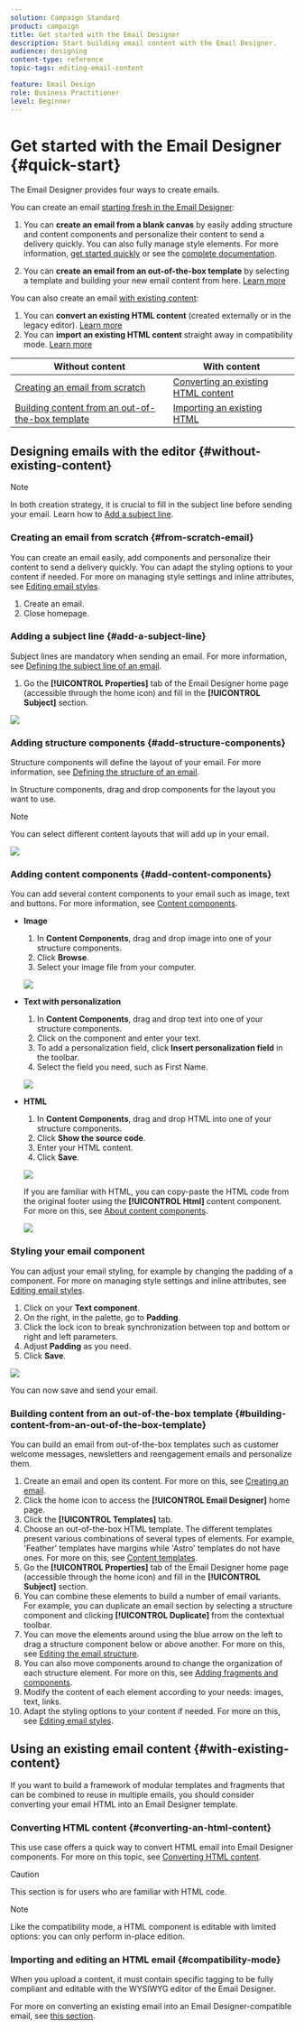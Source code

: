 ```yaml
---
solution: Campaign Standard
product: campaign
title: Get started with the Email Designer
description: Start building email content with the Email Designer.
audience: designing
content-type: reference
topic-tags: editing-email-content

feature: Email Design
role: Business Practitioner
level: Beginner
---
```

# Get started with the Email Designer {#quick-start}

The Email Designer provides four ways to create emails.

You can create an email [starting fresh in the Email Designer](#without-existing-content):

1. You can **create an email from a blank canvas** by easily adding structure and content components and personalize their content to send a delivery quickly. You can also fully manage style elements. For more information, [get started quickly](#from-scratch-email) or see the [complete documentation](../../designing/using/designing-from-scratch.md#designing-an-email-content-from-scratch).

1. You can **create an email from an out-of-the-box template** by selecting a template and building your new email content from here. [Learn more](#building-content-from-an-out-of-the-box-template)

You can also create an email [with existing content](#with-existing-content):

1. You can **convert an existing HTML content** (created externally or in the legacy editor). [Learn more](#converting-an-html-content)
1. You can **import an existing HTML content** straight away in compatibility mode. [Learn more](#compatibility-mode)

| Without content   | With content   |
|---|---|
| [Creating an email from scratch](#from-scratch-email)  | [Converting an existing HTML content](#converting-an-html-content)  |
| [Building content from an out-of-the-box template](#building-content-from-an-out-of-the-box-template)  | [Importing an existing HTML](#compatibility-mode) |

## Designing emails with the editor {#without-existing-content}

>[!NOTE]
>
>In both creation strategy, it is crucial to fill in the subject line before sending your email. Learn how to [Add a subject line](#add-a-subject-line).

### Creating an email from scratch {#from-scratch-email}

You can create an email easily, add components and personalize their content to send a delivery quickly. You can adapt the styling options to your content if needed. For more on managing style settings and inline attributes, see [Editing email styles](../../designing/using/styles.md).

1. Create an email.
1. Close homepage.

### Adding a subject line {#add-a-subject-line}

Subject lines are mandatory when sending an email. For more information, see [Defining the subject line of an email](../../designing/using/subject-line.md).

1. Go the **[!UICONTROL Properties]** tab of the Email Designer home page (accessible through the home icon) and fill in the **[!UICONTROL Subject]** section.

![](assets/subject-line-quick-start.png)

### Adding structure components {#add-structure-components}

Structure components will define the layout of your email. For more information, see [Defining the structure of an email](../../designing/using/designing-from-scratch.md#defining-the-email-structure).

In Structure components, drag and drop components for the layout you want to use.

>[!NOTE]
>
>You can select different content layouts that will add up in your email.

![](assets/structure-components-quick-start.png)

### Adding content components {#add-content-components}

You can add several content components to your email such as image, text and buttons. For more information, see [Content components](../../designing/using/designing-from-scratch.md#about-content-components).

* **Image**

    1. In **Content Components**, drag and drop image into one of your structure components.
    1. Click **Browse**.
    1. Select your image file from your computer.

    ![](assets/browse-image-quick-start.png)

* **Text with personalization**

    1. In **Content Components**, drag and drop text into one of your structure components.
    1. Click on the component and enter your text. 
    1. To add a personalization field, click **Insert personalization field** in the toolbar.
    1. Select the field you need, such as First Name.

    ![](assets/edit-text-quick-start.png)

* **HTML**

    1. In **Content Components**, drag and drop HTML into one of your structure components.
    1. Click **Show the source code**.
    1. Enter your HTML content.
    1. Click **Save**.

    ![](assets/html-component-source-code.png)

    If you are familiar with HTML, you can copy-paste the HTML code from the original footer using the **[!UICONTROL Html]** content component. For more on this, see [About content components](../../designing/using/designing-from-scratch.md#about-content-components).

    ![](assets/des_loading_compatible_fragment_9.png)

### Styling your email component

You can adjust your email styling, for example by changing the padding of a component. For more on managing style settings and inline attributes, see [Editing email styles](../../designing/using/styles.md). 

1. Click on your **Text component**. 
1. On the right, in the palette, go to **Padding**.
1. Click the lock icon to break synchronization between top and bottom or right and left parameters. 
1. Adjust **Padding** as you need. 
1. Click **Save**. 

![](assets/padding-quick-start.png)

You can now save and send your email.

### Building content from an out-of-the-box template {#building-content-from-an-out-of-the-box-template}

You can build an email from out-of-the-box templates such as customer welcome messages, newsletters and reengagement emails and personalize them.

1. Create an email and open its content. For more on this, see [Creating an email](../../channels/using/creating-an-email.md).
1. Click the home icon to access the **[!UICONTROL Email Designer]** home page.
1. Click the **[!UICONTROL Templates]** tab.
1. Choose an out-of-the-box HTML template.
    The different templates present various combinations of several types of elements. For example, 'Feather' templates have margins while 'Astro' templates do not have ones. For more on this, see [Content templates](../../designing/using/using-reusable-content.md#content-templates).
1. Go the **[!UICONTROL Properties]** tab of the Email Designer home page (accessible through the home icon) and fill in the **[!UICONTROL Subject]** section.
1. You can combine these elements to build a number of email variants. For example, you can duplicate an email section by selecting a structure component and clicking **[!UICONTROL Duplicate]** from the contextual toolbar.
1. You can move the elements around using the blue arrow on the left to drag a structure component below or above another. For more on this, see [Editing the email structure](../../designing/using/designing-from-scratch.md#defining-the-email-structure).
1. You can also move components around to change the organization of each structure element. For more on this, see [Adding fragments and components](../../designing/using/designing-from-scratch.md#defining-the-email-structure).
1. Modify the content of each element according to your needs: images, text, links.
1. Adapt the styling options to your content if needed. For more on this, see [Editing email styles](../../designing/using/styles.md).

## Using an existing email content {#with-existing-content}

If you want to build a framework of modular templates and fragments that can be combined to reuse in multiple emails, you should consider converting your email HTML into an Email Designer template.

### Converting HTML content {#converting-an-html-content}

This use case offers a quick way to convert HTML email into Email Designer components. For more on this topic, see [Converting HTML content](../../designing/using/using-existing-content.md#converting-an-html-content).

>[!CAUTION]
>
>This section is for users who are familiar with HTML code.

>[!NOTE]
>
>Like the compatibility mode, a HTML component is editable with limited options: you can only perform in-place edition.


### Importing and editing an HTML email {#compatibility-mode}

When you upload a content, it must contain specific tagging to be fully compliant and editable with the WYSIWYG editor of the Email Designer.

For more on converting an existing email into an Email Designer-compatible email, see [this section](../../designing/using/using-existing-content.md#compatibility-mode).
